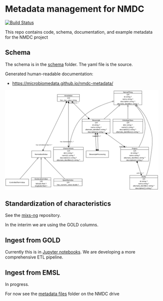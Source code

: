 # Metadata management for NMDC

[![Build Status](https://travis-ci.org/microbiomedata/nmdc-metadata.svg?branch=master)](https://travis-ci.org/microbiomedata/nmdc-metadata)

This repo contains code, schema, documentation, and example metadata for the NMDC project

## Schema

The schema is in the [schema](https://github.com/microbiomedata/nmdc-metadata/tree/master/schema) folder. The yaml file is the source.

Generated human-readable documentation:

 * https://microbiomedata.github.io/nmdc-metadata/
 
 ![img](https://raw.githubusercontent.com/microbiomedata/nmdc-metadata/master/schema/nmdc_schema_uml.png)

## Standardization of characteristics

See the [mixs-ng](https://github.com/GenomicsStandardsConsortium/mixs-ng) repository.

In the interim we are using the GOLD columns.

## Ingest from GOLD

Currently this is in [Jupyter notebooks](https://github.com/microbiomedata/nmdc-metadata/tree/master/GOLD-ontology-translation). We are developing a more comprehensive ETL pipeline.

## Ingest from EMSL

In progress.

For now see the [metadata files](https://drive.google.com/drive/u/1/folders/1frzGlz8EB8inpVokNTSwD6Ia94eVUlsZ) folder on the NMDC drive
